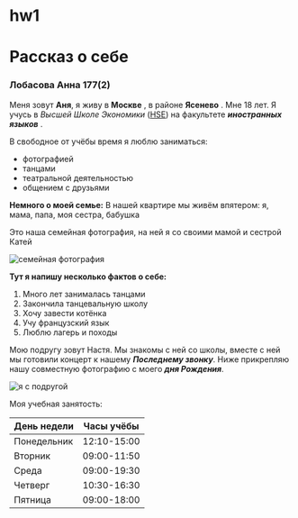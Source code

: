 # hw1
# Рассказ о себе
### Лобасова Анна 177(2)
Меня зовут **Аня**, я живу в **Москве** , в районе **Ясенево** . Мне 18 лет. Я учусь в *Высшей Школе Экономики* ([HSE](https://www.hse.ru/)) на факультете ***иностранных языков*** .

В свободное от учёбы время я люблю заниматься:
+ фотографией
+ танцами
+ театральной деятельностью
+ общением с друзьями

**Немного о моей семье:**
В нашей квартире мы живём впятером: я, мама, папа, моя сестра, бабушка

Это наша семейная фотография, на ней я со своими мамой и сестрой Катей

![семейная фотография](https://pp.userapi.com/c841336/v841336899/629ef/BKvVFToLqlE.jpg)

**Тут я напишу несколько фактов о себе:**
1. Много лет занималась танцами
2. Закончила танцевальную школу 
3. Хочу завести котёнка
4. Учу французский язык
5. Люблю лагерь и походы

Мою подругу зовут Настя. Мы знакомы с ней со школы, вместе с ней мы готовили концерт к нашему ***Последнему звонку***. Ниже прикрепляю нашу совместную фотографию с моего ***дня Рождения***.

![я с подругой](https://pp.userapi.com/c638131/v638131859/66b57/FI5OoLSVr3c.jpg)

Моя учебная занятость:

| День недели | Часы учёбы |
|-------------|-------------
|Понедельник | 12:10-15:00 |
|Вторник | 09:00-11:50 |
|Среда | 09:00-19:30 |
|Четверг | 10:30-16:30 |
|Пятница | 09:00-18:00 |
